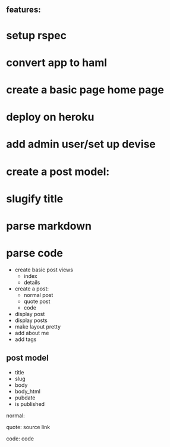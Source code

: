 ## features: 

# setup rspec 
# convert app to haml
# create a basic page home page
# deploy on heroku 
# add admin user/set up devise
# create a post model:
  # slugify title 
  # parse markdown 
  # parse code 
* create basic post views
  * index 
  * details 
* create a post:
  * normal post
  * quote post
  * code 
* display post 
* display posts 
* make layout pretty 
* add about me
* add tags 





## post model 

* title 
* slug
* body
* body_html
* pubdate
* is published 


normal: 

  
quote:
  source
  link

code: 
  code
